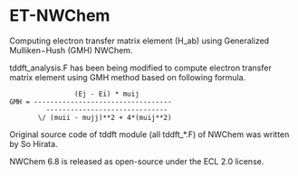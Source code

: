 # ET-NWChem
Computing electron transfer matrix element (H_ab) using Generalized Mulliken−Hush (GMH) NWChem.

tddft_analysis.F has been being modified to compute electron transfer matrix element using GMH method based on following formula.

```
                (Ej - Ei) * muij
GMH = ----------------------------------
         ------------------------------
       \/ (muii - mujj)**2 + 4*(muij**2)
```

Original source code of tddft module (all tddft_\*.F) of NWChem was written by So Hirata.

NWChem 6.8 is released as open-source under the ECL 2.0 license.
